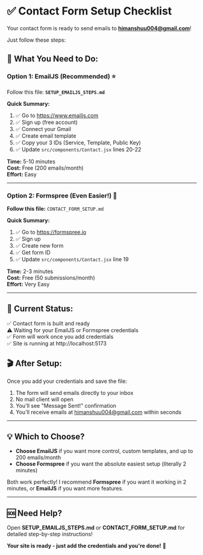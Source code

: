 # ✅ Contact Form Setup Checklist

Your contact form is ready to send emails to **himanshuu004@gmail.com**! 

Just follow these steps:

## 🎯 What You Need to Do:

### Option 1: EmailJS (Recommended) ⭐

Follow this file: **`SETUP_EMAILJS_STEPS.md`**

**Quick Summary:**
1. ✅ Go to https://www.emailjs.com
2. ✅ Sign up (free account)
3. ✅ Connect your Gmail
4. ✅ Create email template
5. ✅ Copy your 3 IDs (Service, Template, Public Key)
6. ✅ Update `src/components/Contact.jsx` lines 20-22

**Time:** 5-10 minutes  
**Cost:** Free (200 emails/month)  
**Effort:** Easy

---

### Option 2: Formspree (Even Easier!) 🚀

**Follow this file:** `CONTACT_FORM_SETUP.md`

**Quick Summary:**
1. ✅ Go to https://formspree.io
2. ✅ Sign up
3. ✅ Create new form
4. ✅ Get form ID
5. ✅ Update `src/components/Contact.jsx` line 19

**Time:** 2-3 minutes  
**Cost:** Free (50 submissions/month)  
**Effort:** Very Easy

---

## 📝 Current Status:

✅ Contact form is built and ready  
⚠️ Waiting for your EmailJS or Formspree credentials  
✅ Form will work once you add credentials  
✅ Site is running at http://localhost:5173  

## 🎬 After Setup:

Once you add your credentials and save the file:
1. The form will send emails directly to your inbox
2. No mail client will open
3. You'll see "Message Sent!" confirmation
4. You'll receive emails at himanshuu004@gmail.com within seconds

---

## 💡 Which to Choose?

- **Choose EmailJS** if you want more control, custom templates, and up to 200 emails/month
- **Choose Formspree** if you want the absolute easiest setup (literally 2 minutes)

Both work perfectly! I recommend **Formspree** if you want it working in 2 minutes, or **EmailJS** if you want more features.

---

## 🆘 Need Help?

Open **SETUP_EMAILJS_STEPS.md** or **CONTACT_FORM_SETUP.md** for detailed step-by-step instructions!

**Your site is ready - just add the credentials and you're done!** 🎉


